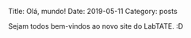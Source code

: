 Title: Olá, mundo!
Date: 2019-05-11
Category: posts

Sejam todos bem-vindos ao novo site do LabTATE. :D